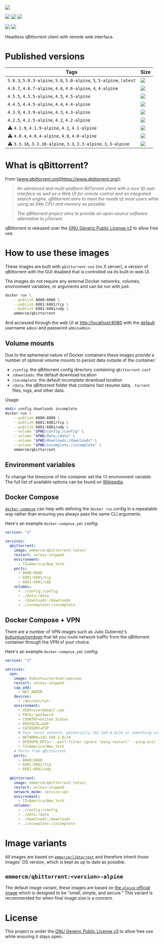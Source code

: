 [![](https://raw.githubusercontent.com/emmercm/docker-qbittorrent/assets/qbittorrent.png)](https://www.qbittorrent.org/)

[![](https://badgen.net/badge/emmercm/qbittorrent/blue?icon=docker)](https://hub.docker.com/r/emmercm/qbittorrent)
[![](https://badgen.net/docker/pulls/emmercm/qbittorrent?icon=docker&label=pulls)](https://hub.docker.com/r/emmercm/qbittorrent)
[![](https://badgen.net/docker/stars/emmercm/qbittorrent?icon=docker&label=stars)](https://hub.docker.com/r/emmercm/qbittorrent)

[![](https://badgen.net/badge/emmercm/docker-qbittorrent/purple?icon=github)](https://github.com/emmercm/docker-qbittorrent)
[![](https://badgen.net/github/license/emmercm/docker-qbittorrent?color=grey)](https://github.com/emmercm/docker-qbittorrent/blob/master/LICENSE)

Headless qBittorrent client with remote web interface.

# Published versions

| Tags | Size |
|-|-|
| `5.0.3`, `5.0.3-alpine`, `5.0`, `5.0-alpine`, `5`, `5-alpine`, `latest` | [![](https://img.shields.io/docker/image-size/emmercm/qbittorrent/5.0.3?logo=docker&logoColor=white&label=size)](https://hub.docker.com/r/emmercm/qbittorrent/tags?name=5.0.3) |
| `4.6.7`, `4.6.7-alpine`, `4.6`, `4.6-alpine`, `4`, `4-alpine` | [![](https://img.shields.io/docker/image-size/emmercm/qbittorrent/4.6.7?logo=docker&logoColor=white&label=size)](https://hub.docker.com/r/emmercm/qbittorrent/tags?name=4.6.7) |
| `4.5.5`, `4.5.5-alpine`, `4.5`, `4.5-alpine` | [![](https://img.shields.io/docker/image-size/emmercm/qbittorrent/4.5.5?logo=docker&logoColor=white&label=size)](https://hub.docker.com/r/emmercm/qbittorrent/tags?name=4.5.5) |
| `4.4.5`, `4.4.5-alpine`, `4.4`, `4.4-alpine` | [![](https://img.shields.io/docker/image-size/emmercm/qbittorrent/4.4.5?logo=docker&logoColor=white&label=size)](https://hub.docker.com/r/emmercm/qbittorrent/tags?name=4.4.5) |
| `4.3.9`, `4.3.9-alpine`, `4.3`, `4.3-alpine` | [![](https://img.shields.io/docker/image-size/emmercm/qbittorrent/4.3.9?logo=docker&logoColor=white&label=size)](https://hub.docker.com/r/emmercm/qbittorrent/tags?name=4.3.9) |
| `4.2.5`, `4.2.5-alpine`, `4.2`, `4.2-alpine` | [![](https://img.shields.io/docker/image-size/emmercm/qbittorrent/4.2.5?logo=docker&logoColor=white&label=size)](https://hub.docker.com/r/emmercm/qbittorrent/tags?name=4.2.5) |
| <span title="Unmaintained">⚠️</span> `4.1.9`, `4.1.9-alpine`, `4.1`, `4.1-alpine` | [![](https://img.shields.io/docker/image-size/emmercm/qbittorrent/4.1.9?logo=docker&logoColor=white&label=size)](https://hub.docker.com/r/emmercm/qbittorrent/tags?name=4.1.9) |
| <span title="Unmaintained">⚠️</span> `4.0.4`, `4.0.4-alpine`, `4.0`, `4.0-alpine` | [![](https://img.shields.io/docker/image-size/emmercm/qbittorrent/4.0.4?logo=docker&logoColor=white&label=size)](https://hub.docker.com/r/emmercm/qbittorrent/tags?name=4.0.4) |
| <span title="Unmaintained">⚠️</span> `3.3.16`, `3.3.16-alpine`, `3.3`, `3.3-alpine`, `3`, `3-alpine` | [![](https://img.shields.io/docker/image-size/emmercm/qbittorrent/3.3.16?logo=docker&logoColor=white&label=size)](https://hub.docker.com/r/emmercm/qbittorrent/tags?name=3.3.16) |

# What is qBittorrent?

From [www.qbittorrent.org](https://www.qbittorrent.org/):

> _An advanced and multi-platform BitTorrent client with a nice Qt user interface as well as a Web UI for remote control and an integrated search engine. qBittorrent aims to meet the needs of most users while using as little CPU and memory as possible._
>
> _The qBittorrent project aims to provide an open-source software alternative to µTorrent._

qBittorrent is released uner the [GNU Generic Public License v2](https://github.com/qbittorrent/qBittorrent/blob/master/COPYING) to allow free use.

# How to use these images

These images are built with `qbittorrent-nox` (no X server), a version of qBittorrent with the GUI disabled that is controlled via its built-in web UI.

The images do not require any external Docker networks, volumes, environment variables, or arguments and can be run with just:

```bash
docker run \
    --publish 8080:8080 \
    --publish 6881:6881/tcp \
    --publish 6881:6881/udp \
    emmercm/qbittorrent
```

And accessed through the web UI at [http://localhost:8080](http://localhost:8080) with the [default](https://github.com/qbittorrent/qBittorrent/wiki/Web-UI-password-locked-on-qBittorrent-NO-X-%28qbittorrent-nox%29) username `admin` and password `adminadmin`.

## Volume mounts

Due to the ephemeral nature of Docker containers these images provide a number of optional volume mounts to persist data outside of the container:

- `/config`: the qBittorrent config directory containing `qBittorrent.conf`
- `/downloads`: the default download location
- `/incomplete`: the default incomplete download location
- `/data`: the qBittorrent folder that contains fast resume data, `.torrent` files, logs, and other data.

Usage:

```bash
mkdir config downloads incomplete
docker run \
    --publish 8080:8080 \
    --publish 6881:6881/tcp \
    --publish 6881:6881/udp \
    --volume "$PWD/config:/config" \
    --volume "$PWD/data:/data" \
    --volume "$PWD/downloads:/downloads" \
    --volume "$PWD/incomplete:/incomplete" \
    emmercm/qbittorrent
```

## Environment variables

To change the timezone of the container set the `TZ` environment variable. The full list of available options can be found on [Wikipedia](https://en.wikipedia.org/wiki/List_of_tz_database_time_zones).

## Docker Compose

[`docker-compose`](https://docs.docker.com/compose/) can help with defining the `docker run` config in a repeatable way rather than ensuring you always pass the same CLI arguments.

Here's an example `docker-compose.yml` config:

```yaml
version: "3"

services:
  qbittorrent:
    image: emmercm/qbittorrent:latest
    restart: unless-stopped
    environment:
      - TZ=America/New_York
    ports:
      - 8080:8080
      - 6881:6881/tcp
      - 6881:6881/udp
    volumes:
      - ./config:/config
      - ./data:/data
      - ./downloads:/downloads
      - ./incomplete:/incomplete
```

## Docker Compose + VPN

There are a number of VPN images such as Julio Gutierrez's [bubuntux/nordvpn](https://hub.docker.com/r/bubuntux/nordvpn) that let you route network traffic from the qBittorrent container through the VPN of your choice.

Here's an example `docker-compose.yml` config:

```yaml
version: "3"

services:
  vpn:
    image: bubuntux/nordvpn:openvpn
    restart: unless-stopped
    cap_add:
      - NET_ADMIN
    devices:
      - /dev/net/tun
    environment:
      - USER=user@email.com
      - PASS='pas$word'
      - COUNTRY=United_States
      - PROTOCOL=UDP
      - CATEGORY=P2P
      # Your local network, potentially 192.168.0.0/24 or something else
      - NETWORK=192.168.1.0/24
      - OPENVPN_OPTS='--pull-filter ignore "ping-restart" --ping-exit 180'
      - TZ=America/New_York
    # Ports from qBittorrent
    ports:
      - 8080:8080
      - 6881:6881/tcp
      - 6881:6881/udp
  
  qbittorrent:
    image: emmercm/qbittorrent:latest
    restart: unless-stopped
    network_mode: service:vpn
    environment:
      - TZ=America/New_York
    volumes:
      - ./config:/config
      - ./data:/data
      - ./downloads:/downloads
      - ./incomplete:/incomplete
```

# Image variants

All images are based on [`emmercm/libtorrent`](https://hub.docker.com/r/emmercm/libtorrent) and therefore inherit those images' OS version, which is kept as up to date as possible.

## `emmercm/qbittorrent:<version>-alpine`

The default image variant, these images are based on [the `alpine` official image](https://hub.docker.com/_/alpine) which is designed to be "small, simple, and secure." This variant is recommended for when final image size is a concern.

# License

This project is under the [GNU Generic Public License v3](https://github.com/emmercm/docker-qbittorrent/blob/master/LICENSE) to allow free use while ensuring it stays open.
